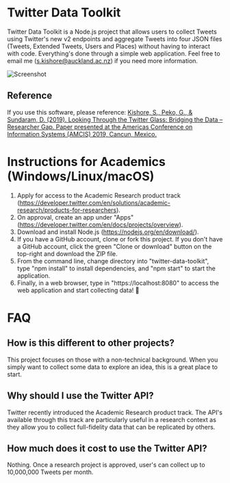 # Twitter Data Toolkit

Twitter Data Toolkit is a Node.js project that allows users to collect Tweets using Twitter's new v2 endpoints and aggregate Tweets into four JSON files (Tweets, Extended Tweets, Users and Places) without having to interact with code. Everything's done through a simple web application. Feel free to email me (<s.kishore@auckland.ac.nz>) if you need more information.

![Screenshot](https://github.com/shohil-kishore/twitter-data-toolkit/blob/master/other/Twitter%20Data%20Toolkit%20-%202.png)

## Reference

If you use this software, please reference: [Kishore, S., Peko, G., & Sundaram, D. (2019). Looking Through the Twitter Glass: Bridging the Data – Researcher Gap. Paper presented at the Americas Conference on Information Systems (AMCIS) 2019, Cancun, Mexico.](https://aisel.aisnet.org/amcis2019/social_computing/social_computing/4/)

# Instructions for Academics (Windows/Linux/macOS)

1. Apply for access to the Academic Research product track (https://developer.twitter.com/en/solutions/academic-research/products-for-researchers).
2. On approval, create an app under "Apps" (https://developer.twitter.com/en/docs/projects/overview).
3. Download and install Node.js (https://nodejs.org/en/download/).
4. If you have a GitHub account, clone or fork this project. If you don't have a GitHub account, click the green "Clone or download" button on the top-right and download the ZIP file.
5. From the command line, change directory into "twitter-data-toolkit", type "npm install" to install dependencies, and "npm start" to start the application.
6. Finally, in a web browser, type in "https://localhost:8080" to access the web application and start collecting data! 🎉

# FAQ

## How is this different to other projects?

This project focuses on those with a non-technical background. When you simply want to collect some data to explore an idea, this is a great place to start.

## Why should I use the Twitter API?

Twitter recently introduced the Academic Research product track. The API's available through this track are particularly useful in a research context as they allow you to collect full-fidelity data that can be replicated by others.

## How much does it cost to use the Twitter API?

Nothing. Once a research project is approved, user's can collect up to 10,000,000 Tweets per month.
